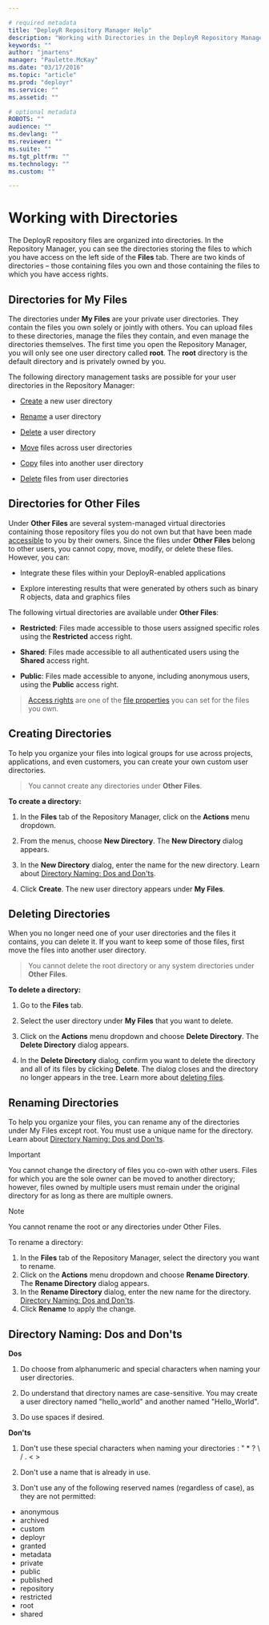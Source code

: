 ```yaml
---

# required metadata
title: "DeployR Repository Manager Help"
description: "Working with Directories in the DeployR Repository Manager"
keywords: ""
author: "jmartens"
manager: "Paulette.McKay"
ms.date: "03/17/2016"
ms.topic: "article"
ms.prod: "deployr"
ms.service: ""
ms.assetid: ""

# optional metadata
ROBOTS: ""
audience: ""
ms.devlang: ""
ms.reviewer: ""
ms.suite: ""
ms.tgt_pltfrm: ""
ms.technology: ""
ms.custom: ""

---
```


# Working with Directories

The DeployR repository files are organized into directories. In the Repository Manager, you can see the directories storing the files to which you have access on the left side of the **Files** tab. There are two kinds of directories – those containing files you own and those containing the files to which you have access rights.

## Directories for My Files

The directories under **My Files** are your private user directories. They contain the files you own solely or jointly with others. You can upload files to these directories, manage the files they contain, and even manage the directories themselves. The first time you open the Repository Manager, you will only see one user directory called **root**. The **root** directory is the default directory and is privately owned by you.

The following directory management tasks are possible for your user directories in the Repository Manager:

- [Create](deployr-repository-manager-directories.md#creating-directories) a new user directory

- [Rename](deployr-repository-manager-directories.md#renaming-directories) a user directory

- [Delete](deployr-repository-manager-directories.md#deleting-directories) a user directory

- [Move](deployr-repository-manager-files.md#moving-files) files across user directories

- [Copy](deployr-repository-manager-files.md#copying-files) files into another user directory

- [Delete](deployr-repository-manager-files.md#deleting-files) files from user directories

## Directories for Other Files

Under **Other Files** are several system-managed virtual directories containing those repository files you do not own but that have been made [accessible](deployr-repository-manager-files.md#about-file-properties) to you by their owners. Since the files under **Other Files** belong to other users, you cannot copy, move, modify, or delete these files.  However, you can:

- Integrate these files within your DeployR-enabled applications

- Explore interesting results that were generated by others such as binary R objects, data and graphics files

The following virtual directories are available under **Other Files**:

- **Restricted**: Files made accessible to those users assigned specific roles using the **Restricted** access right.

- **Shared**: Files made accessible to all authenticated users using the **Shared** access right.

- **Public**: Files made accessible to anyone, including anonymous users, using the **Public** access right.


>[Access rights](deployr-repository-manager-files.md#about-file-properties) are one of the [file properties](deployr-repository-manager-files.md#about-file-properties) you can set for the files you own.

## Creating Directories

To help you organize your files into logical groups for use across projects, applications, and even customers, you can create your own custom user directories.

>You cannot create any directories under **Other Files**.

**To create a directory:**

1. In the **Files** tab of the Repository Manager, click on the **Actions** menu dropdown.

2. From the menus, choose **New Directory**. The **New Directory** dialog appears.

3. In the **New Directory** dialog, enter the name for the new directory. Learn about [Directory Naming: Dos and Don'ts](deployr-repository-manager-directories.md#directory-naming-dos-and-don-ts).

4. Click **Create**. The new user directory appears under **My Files**.

## Deleting Directories

When you no longer need one of your user directories and the files it contains, you can delete it. If you want to keep some of those files, first move the files into another user directory.

>You cannot delete the root directory or any system directories under **Other Files**.

**To delete a directory:**

1. Go to the **Files** tab.

2. Select the user directory under **My Files** that you want to delete.

3. Click on the **Actions** menu dropdown and choose **Delete Directory**. The **Delete Directory** dialog appears.

4. In the **Delete Directory** dialog, confirm you want to delete the directory and all of its files by clicking **Delete**. The dialog closes and the directory no longer appears in the tree. Learn more about [deleting files](deployr-repository-manager-files.md#deleting-files).

## Renaming Directories

To help you organize your files, you can rename any of the directories under My Files except root. You must use a unique name for the directory. Learn about [Directory Naming: Dos and Don'ts](#directory-naming-dos-and-don-ts).

>[!IMPORTANT]
>You cannot change the directory of files you co-own with other users. Files for which you are the sole owner can be moved to another directory; however, files owned by multiple users must remain under the original directory for as long as there are multiple owners. 

>[!NOTE]
>You cannot rename the root or any directories under Other Files.

To rename a directory:

1.  In the **Files** tab of the Repository Manager, select the directory you want to rename.
2.  Click on the **Actions** menu dropdown and choose **Rename Directory**. The **Rename Directory** dialog appears.
3.  In the **Rename Directory** dialog, enter the new name for the directory. [Directory Naming: Dos and Don'ts](#directory-naming-dos-and-don-ts).
4.  Click **Rename** to apply the change.

## Directory Naming: Dos and Don'ts

**Dos**

1. Do choose from alphanumeric and special characters when naming your user directories.

2. Do understand that directory names are case-sensitive. You may create a user directory named "hello_world" and another named "Hello_World".

3. Do use spaces if desired.

**Don'ts**

1. Don't use these special characters when naming your directories : " * ? \ / . < >

2. Don't use a name that is already in use.

3. Don't use any of the following reserved names (regardless of case), as they are not permitted:
  - anonymous
  - archived
  - custom
  - deployr
  - granted
  - metadata
  - private
  - public
  - published
  - repository
  - restricted
  - root
  - shared
